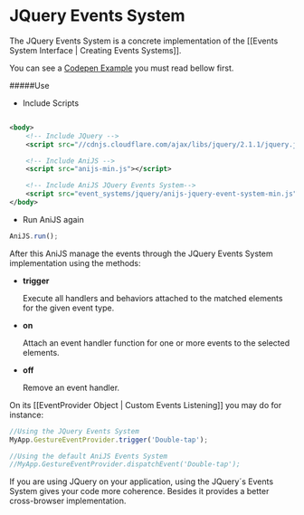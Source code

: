 JQuery Events System
============================================


The JQuery Events System is a concrete implementation of the [[Events System Interface | Creating Events Systems]].


You can see a [Codepen Example](http://codepen.io/darielnoel/pen/nltiL?editors=001) you must read bellow first.

#####Use

- Include Scripts

```xml

<body>
	<!-- Include JQuery -->
	<script src="//cdnjs.cloudflare.com/ajax/libs/jquery/2.1.1/jquery.js"></script>

	<!-- Include AniJS -->
	<script src="anijs-min.js"></script>

	<!-- Include AniJS JQuery Events System-->
	<script src="event_systems/jquery/anijs-jquery-event-system-min.js"></script>
</body>

```

- Run AniJS again

```javascript
AniJS.run();
```

After this AniJS manage the events through the JQuery Events System implementation using the methods:

- **trigger**

	Execute all handlers and behaviors attached to the matched elements for the given event type.

- **on**
	
	Attach an event handler function for one or more events to the selected elements.

- **off**

	Remove an event handler.


On its [[EventProvider Object | Custom Events Listening]] you may do for instance:

```javascript
//Using the JQuery Events System
MyApp.GestureEventProvider.trigger('Double-tap');

//Using the default AniJS Events System
//MyApp.GestureEventProvider.dispatchEvent('Double-tap');
```

If you are using JQuery on your application, using the JQuery´s Events System gives your code more coherence. Besides it provides a better cross-browser implementation.